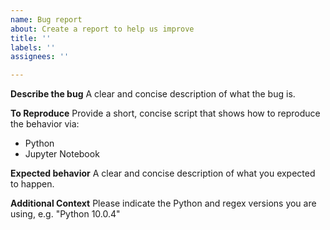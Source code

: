 ```yaml
---
name: Bug report
about: Create a report to help us improve
title: ''
labels: ''
assignees: ''

---
```


**Describe the bug**
A clear and concise description of what the bug is.

**To Reproduce**
Provide a short, concise script that shows how to reproduce the behavior via:
 - Python
 - Jupyter Notebook 

**Expected behavior**
A clear and concise description of what you expected to happen.

**Additional Context**
Please indicate the Python and regex versions you are using, e.g. "Python 10.0.4"
